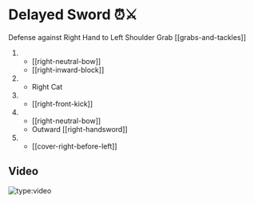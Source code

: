 # Delayed Sword ⏰⚔️

Defense against Right Hand to Left Shoulder Grab
[[grabs-and-tackles]]

1.  - [[right-neutral-bow]]
    - [[right-inward-block]]
2.  - Right Cat
3.  - [[right-front-kick]]
4.  - [[right-neutral-bow]]
    - Outward [[right-handsword]]
5.  - [[cover-right-before-left]]

## Video

![type:video](https://www.youtube.com/embed/IXZ6kr4VHQw?start=46&end=62)
